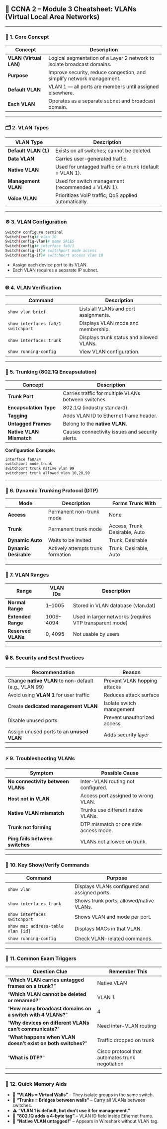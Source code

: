 ## 🧩 **CCNA 2 – Module 3 Cheatsheet: VLANs (Virtual Local Area Networks)**

---

### 🧠 **1. Core Concept**

| Concept                | Description                                                             |
| ---------------------- | ----------------------------------------------------------------------- |
| **VLAN (Virtual LAN)** | Logical segmentation of a Layer 2 network to isolate broadcast domains. |
| **Purpose**            | Improve security, reduce congestion, and simplify network management.   |
| **Default VLAN**       | VLAN 1 — all ports are members until assigned elsewhere.                |
| **Each VLAN**          | Operates as a separate subnet and broadcast domain.                     |

---

### 🗂️ **2. VLAN Types**

| VLAN Type            | Description                                              |
| -------------------- | -------------------------------------------------------- |
| **Default VLAN (1)** | Exists on all switches; cannot be deleted.               |
| **Data VLAN**        | Carries user-generated traffic.                          |
| **Native VLAN**      | Used for untagged traffic on a trunk (default = VLAN 1). |
| **Management VLAN**  | Used for switch management (recommended ≠ VLAN 1).       |
| **Voice VLAN**       | Prioritizes VoIP traffic; QoS applied automatically.     |

---

### ⚙️ **3. VLAN Configuration**

```bash
Switch# configure terminal
Switch(config)# vlan 10
Switch(config-vlan)# name SALES
Switch(config)# interface fa0/1
Switch(config-if)# switchport mode access
Switch(config-if)# switchport access vlan 10
```

* Assign each device port to its VLAN.
* Each VLAN requires a separate IP subnet.

---

### 🌐 **4. VLAN Verification**

| Command                            | Description                              |
| ---------------------------------- | ---------------------------------------- |
| `show vlan brief`                  | Lists all VLANs and port assignments.    |
| `show interfaces fa0/1 switchport` | Displays VLAN mode and membership.       |
| `show interfaces trunk`            | Displays trunk status and allowed VLANs. |
| `show running-config`              | View VLAN configuration.                 |

---

### 🔀 **5. Trunking (802.1Q Encapsulation)**

| Concept                  | Description                                          |
| ------------------------ | ---------------------------------------------------- |
| **Trunk Port**           | Carries traffic for multiple VLANs between switches. |
| **Encapsulation Type**   | 802.1Q (industry standard).                          |
| **Tagging**              | Adds VLAN ID to Ethernet frame header.               |
| **Untagged Frames**      | Belong to the **native VLAN**.                       |
| **Native VLAN Mismatch** | Causes connectivity issues and security alerts.      |

**Configuration Example:**

```bash
interface fa0/24
switchport mode trunk
switchport trunk native vlan 99
switchport trunk allowed vlan 10,20,99
```

---

### 🧩 **6. Dynamic Trunking Protocol (DTP)**

| Mode                  | Description                       | Forms Trunk With               |
| --------------------- | --------------------------------- | ------------------------------ |
| **Access**            | Permanent non-trunk mode          | None                           |
| **Trunk**             | Permanent trunk mode              | Access, Trunk, Desirable, Auto |
| **Dynamic Auto**      | Waits to be invited               | Trunk, Desirable               |
| **Dynamic Desirable** | Actively attempts trunk formation | Trunk, Desirable, Auto         |

---

### 🧱 **7. VLAN Ranges**

| Range              | VLAN IDs  | Description                                             |
| ------------------ | --------- | ------------------------------------------------------- |
| **Normal Range**   | 1–1005    | Stored in VLAN database (vlan.dat)                      |
| **Extended Range** | 1006–4094 | Used in larger networks (requires VTP transparent mode) |
| **Reserved VLANs** | 0, 4095   | Not usable by users                                     |

---

### 🔒 **8. Security and Best Practices**

| Recommendation                                        | Reason                       |
| ----------------------------------------------------- | ---------------------------- |
| Change **native VLAN** to non-default (e.g., VLAN 99) | Prevent VLAN hopping attacks |
| Avoid using **VLAN 1** for user traffic               | Reduces attack surface       |
| Create **dedicated management VLAN**                  | Isolate switch management    |
| Disable unused ports                                  | Prevent unauthorized access  |
| Assign unused ports to an **unused VLAN**             | Adds security layer          |

---

### ⚡ **9. Troubleshooting VLANs**

| Symptom                           | Possible Cause                        |
| --------------------------------- | ------------------------------------- |
| **No connectivity between VLANs** | Inter-VLAN routing not configured.    |
| **Host not in VLAN**              | Access port assigned to wrong VLAN.   |
| **Native VLAN mismatch**          | Trunks use different native VLANs.    |
| **Trunk not forming**             | DTP mismatch or one side access mode. |
| **Ping fails between switches**   | VLANs not allowed on trunk.           |

---

### 🧾 **10. Key Show/Verify Commands**

| Command                            | Purpose                                       |
| ---------------------------------- | --------------------------------------------- |
| `show vlan`                        | Displays VLANs configured and assigned ports. |
| `show interfaces trunk`            | Shows trunk ports, allowed/native VLANs.      |
| `show interfaces switchport`       | Shows VLAN and mode per port.                 |
| `show mac address-table vlan [id]` | Displays MACs in that VLAN.                   |
| `show running-config`              | Check VLAN-related commands.                  |

---

### 🧠 **11. Common Exam Triggers**

| Question Clue                                                | Remember This                                   |
| ------------------------------------------------------------ | ----------------------------------------------- |
| “**Which VLAN carries untagged frames on a trunk?**”         | Native VLAN                                     |
| “**Which VLAN cannot be deleted or renamed?**”               | VLAN 1                                          |
| “**How many broadcast domains on a switch with 4 VLANs?**”   | 4                                               |
| “**Why devices on different VLANs can’t communicate?**”      | Need inter-VLAN routing                         |
| “**What happens when VLAN doesn’t exist on both switches?**” | Traffic dropped on trunk                        |
| “**What is DTP?**”                                           | Cisco protocol that automates trunk negotiation |

---

### 🧩 **12. Quick Memory Aids**

* 🧱 **“VLANs = Virtual Walls”** – They isolate groups in the same switch.
* 🌉 **“Trunks = Bridges between walls”** – Carry all VLANs between switches.
* ⚠️ **“VLAN 1 is default, but don’t use it for management.”**
* 🧾 **“802.1Q adds a 4-byte tag”** – VLAN ID field inside Ethernet frame.
* 🚧 **“Native VLAN untagged!”** – Appears in Wireshark without VLAN tag.